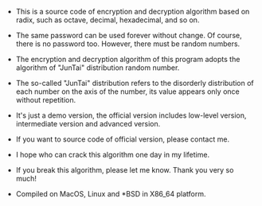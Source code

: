 * This is a source code of encryption and decryption algorithm based on radix, such as octave, decimal, hexadecimal, and so on.
* The same password can be used forever without change. Of course, there is no password too. However, there must be random numbers.
* The encryption and decryption algorithm of this program adopts the algorithm of "JunTai" distribution random number.
* The so-called "JunTai" distribution refers to the disorderly distribution of each number on the axis of the number, its value appears only once without repetition.

* It's just a demo version, the official version includes low-level version, intermediate version and advanced version.
* If you want to source code of official version, please contact me.
* I hope who can crack this algorithm one day in my lifetime.
* If you break this algorithm, please let me know. Thank you very so much!

* Compiled on MacOS, Linux and *BSD in X86_64 platform.
